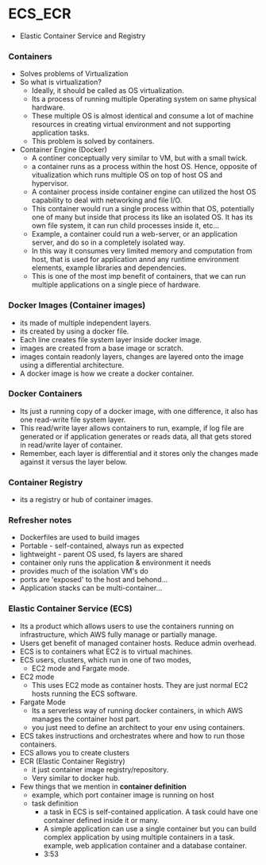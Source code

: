 # ECS_ECR
- Elastic Container Service and Registry

### Containers
- Solves problems of Virtualization
- So what is virtualization?
  - Ideally, it should be called as OS virtualization.
  - Its a process of running multiple Operating system on same physical hardware.
  - These multiple OS is almost identical and consume a lot of machine resources in creating virtual environment and not supporting application tasks.
  - This problem is solved by containers.
- Container Engine (Docker)
  - A continer conceptually very similar to VM, but with a small twick.
  - a container runs as a process within the host OS. Hence, opposite of vitualization which runs multiple OS on top of host OS and hypervisor.
  - A container process inside container engine can utilized the host OS capability to deal with networking and file I/O.
  - This container would run a single process within that OS, potentially one of many but inside that process its like an isolated OS. It has its own file system, it can run child processes inside it, etc... 
  - Example, a container could run a web-server, or an application server, and do so in a completely isolated way.
  - In this way it consumes very limited memory and computation from host, that is used for application annd any runtime environment elements, example libraries and dependencies. 
  - This is one of the most imp benefit of containers, that we can run multiple applications on a single piece of hardware.

### Docker Images (Container images)
- its made of multiple independent layers.
- its created by using a docker file.
- Each line creates file system layer inside docker image.
- images are created from a base image or scratch.
- images contain readonly layers, changes are layered onto the image using a differential architecture.
- A docker image is how we create a docker container. 

### Docker Containers
- Its just a running copy of a docker image, with one difference, it also has one read-write file system layer.
- This read/write layer allows containers to run, example, if log file are generated or if application generates or reads data, all that gets stored in read/write layer of container.
- Remember, each layer is differential and it stores only the changes made against it versus the layer below.

### Container Registry
- its a registry or hub of container images.

### Refresher notes
- Dockerfiles are used to build images
- Portable - self-contained, always run as expected
- lightweight - parent OS used, fs layers are shared
- container only runs the application & environment it needs
- provides much of the isolation VM's do
- ports are 'exposed' to the host and behond...
- Application stacks can be multi-container...


### Elastic Container Service (ECS)
- Its a product which allows users to use the containers running on infrastructure, which AWS fully manage or partially manage. 
- Users get benefit of managed container hosts. Reduce admin overhead.
- ECS is to containers what EC2 is to virtual machines.
- ECS users, clusters, which run in one of two modes, 
  - EC2 mode and Fargate mode.
- EC2 mode 
  - This uses EC2 mode as container hosts. They are just normal EC2 hosts running the ECS software.
- Fargate Mode
  - Its a serverless way of running docker containers, in which AWS manages the container host part.
  - you just need to define an architect to your env using containers.
- ECS takes instructions and orchestrates where and how to run those containers. 
- ECS allows you to create clusters
- ECR (Elastic Container Registry)
  - it just container image registry/repository. 
  - Very similar to docker hub.
- Few things that we mention in **container definition**
  - example, which port container image is running on host
  - task definition
    - a task in ECS is self-contained application. A task could have one container defined inside it or many.
    - A simple application can use a single container but you can build complex application by using multiple containers in a task. example, web application container and a database container.
    - 3:53

